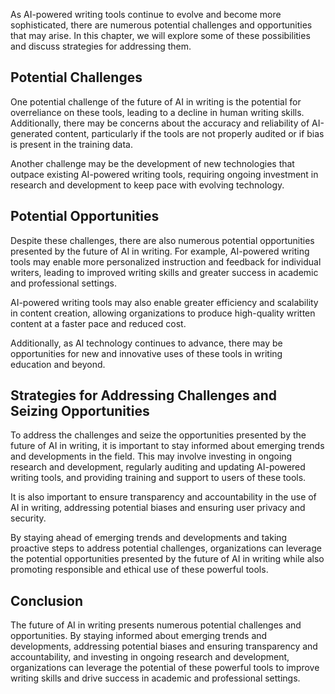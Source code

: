 
As AI-powered writing tools continue to evolve and become more sophisticated, there are numerous potential challenges and opportunities that may arise. In this chapter, we will explore some of these possibilities and discuss strategies for addressing them.

Potential Challenges
--------------------

One potential challenge of the future of AI in writing is the potential for overreliance on these tools, leading to a decline in human writing skills. Additionally, there may be concerns about the accuracy and reliability of AI-generated content, particularly if the tools are not properly audited or if bias is present in the training data.

Another challenge may be the development of new technologies that outpace existing AI-powered writing tools, requiring ongoing investment in research and development to keep pace with evolving technology.

Potential Opportunities
-----------------------

Despite these challenges, there are also numerous potential opportunities presented by the future of AI in writing. For example, AI-powered writing tools may enable more personalized instruction and feedback for individual writers, leading to improved writing skills and greater success in academic and professional settings.

AI-powered writing tools may also enable greater efficiency and scalability in content creation, allowing organizations to produce high-quality written content at a faster pace and reduced cost.

Additionally, as AI technology continues to advance, there may be opportunities for new and innovative uses of these tools in writing education and beyond.

Strategies for Addressing Challenges and Seizing Opportunities
--------------------------------------------------------------

To address the challenges and seize the opportunities presented by the future of AI in writing, it is important to stay informed about emerging trends and developments in the field. This may involve investing in ongoing research and development, regularly auditing and updating AI-powered writing tools, and providing training and support to users of these tools.

It is also important to ensure transparency and accountability in the use of AI in writing, addressing potential biases and ensuring user privacy and security.

By staying ahead of emerging trends and developments and taking proactive steps to address potential challenges, organizations can leverage the potential opportunities presented by the future of AI in writing while also promoting responsible and ethical use of these powerful tools.

Conclusion
----------

The future of AI in writing presents numerous potential challenges and opportunities. By staying informed about emerging trends and developments, addressing potential biases and ensuring transparency and accountability, and investing in ongoing research and development, organizations can leverage the potential of these powerful tools to improve writing skills and drive success in academic and professional settings.
